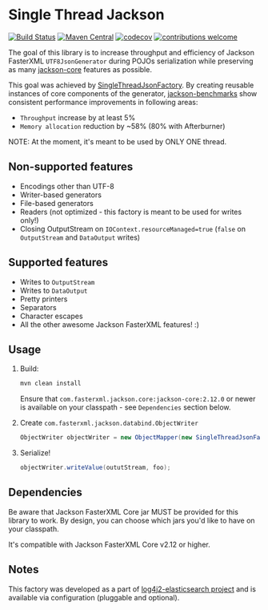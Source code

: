 # Single Thread Jackson

[![Build Status](https://travis-ci.com/appenders/appenders-jackson-singlethread.svg?branch=main)](https://travis-ci.com/github/appenders/appenders-jackson-singlethread)
[![Maven Central](https://maven-badges.herokuapp.com/maven-central/org.appenders.jackson/appenders-jackson-singlethread/badge.svg)](https://maven-badges.herokuapp.com/maven-central/org.appenders.jackson/appenders-jackson-singlethread/badge.svg)
[![codecov](https://codecov.io/gh/appenders/appenders-jackson-singlethread/branch/main/graph/badge.svg?token=UHMX2NODNW)](https://codecov.io/gh/appenders/appenders-jackson-singlethread)
[![contributions welcome](https://img.shields.io/badge/contributions-welcome-brightgreen.svg?style=flat)](https://github.com/appenders/appenders-jackson-singlethread)

The goal of this library is to increase throughput and efficiency of Jackson FasterXML `UTF8JsonGenerator` during POJOs serialization while preserving as many [jackson-core](https://github.com/FasterXML/jackson-core) features as possible.

This goal was achieved by [SingleThreadJsonFactory](https://github.com/appenders/appenders-jackson-singlethread/blob/main/src/main/java/org/appenders/jackson/singlethread/SingleThreadJsonFactory.java). By creating reusable instances of core components of the generator, [jackson-benchmarks](https://github.com/FasterXML/jackson-benchmarks) show consistent performance improvements in following areas:
* `Throughput` increase by at least 5%
* `Memory allocation` reduction by ~58% (80% with Afterburner)

NOTE: At the moment, it's meant to be used by ONLY ONE thread.

## Non-supported features

* Encodings other than UTF-8
* Writer-based generators
* File-based generators
* Readers (not optimized - this factory is meant to be used for writes only!)
* Closing OutputStream on `IOContext.resourceManaged=true` (`false` on `OutputStream` and `DataOutput` writes)

## Supported features

* Writes to `OutputStream`
* Writes to `DataOutput`
* Pretty printers
* Separators
* Character escapes
* All the other awesome Jackson FasterXML features! :)

## Usage

1. Build:
    ```bash
   mvn clean install
    ```

   Ensure that `com.fasterxml.jackson.core:jackson-core:2.12.0` or newer is available on your classpath - see `Dependencies` section below.


2. Create `com.fasterxml.jackson.databind.ObjectWriter`
    ```java
    ObjectWriter objectWriter = new ObjectMapper(new SingleThreadJsonFactory()).writerFor(Foo.class);
    ```

3. Serialize!
    ```java
   objectWriter.writeValue(oututStream, foo);
   ```

## Dependencies

Be aware that Jackson FasterXML Core jar MUST be provided for this library to work. By design, you can choose which jars you'd like to have on your classpath.

It's compatible with Jackson FasterXML Core v2.12 or higher.

## Notes

This factory was developed as a part of [log4j2-elasticsearch project](https://github.com/rfoltyns/log4j2-elasticsearch) and is available via configuration (pluggable and optional).